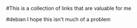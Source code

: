 #This is a collection of links that are valuable for me 

#debian
I hope this isn't much of a problem
